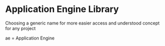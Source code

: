 # Application Engine Library

Choosing a generic name for more easier access and understood concept for any project

ae = Application Engine